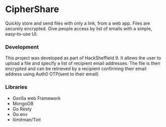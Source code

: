 # CipherShare
Quickly store and send files with only a link, from a web app. Files are securely encrypted. 
Give people access by list of emails with a simple, easy-to-use UI.


### Development

This project was developed as part of HackSheffield 9.
It allows the user to upload a file and specify a list of recipient email addresses. 
The file is then encrypted and can be retrieved by a recipient confirming their email address using Auth0 OTP(sent to their email)

### Libraries

 - Gorilla web Framework
 - MongoDB
 - Go Resty
 - Go.env
 - llimitman/Tint
